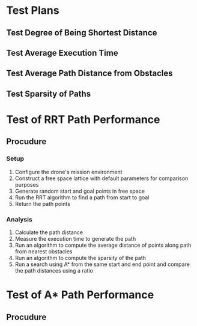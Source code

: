 # Test Plans

## Test Degree of Being Shortest Distance

## Test Average Execution Time

## Test Average Path Distance from Obstacles

## Test Sparsity of Paths




# Test of RRT Path Performance
## Procudure

### Setup
1. Configure the drone's mission environment
1. Construct a free space lattice with default parameters for comparison purposes
1. Generate random start and goal points in free space
1. Run the RRT algorithm to find a path from start to goal
1. Return the path points 

### Analysis
1. Calculate the path distance
1. Measure the execution time to generate the path
1. Run an algorithm to compute the average distance of points along path from nearest obstacles
1. Run an algorithm to compute the sparsity of the path
1. Run a search using A* from the same start and end point and compare the path distances using a ratio

# Test of A* Path Performance
## Procudure